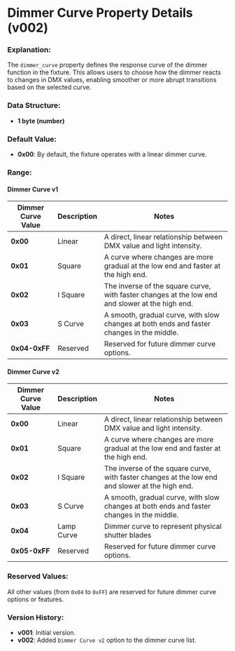 # Dimmer Curve Property Details (v002)

### **Explanation:**
The `dimmer_curve` property defines the response curve of the dimmer function in the fixture. This allows users to choose how the dimmer reacts to changes in DMX values, enabling smoother or more abrupt transitions based on the selected curve.

### **Data Structure:**
- **1 byte (number)**

### **Default Value:**
- **0x00**: By default, the fixture operates with a linear dimmer curve.

### **Range:**

#### **Dimmer Curve v1**
| Dimmer Curve Value | Description             | Notes                                                                                           |
|--------------------|-------------------------|-------------------------------------------------------------------------------------------------|
| **0x00**           | Linear                  | A direct, linear relationship between DMX value and light intensity.                            |
| **0x01**           | Square                  | A curve where changes are more gradual at the low end and faster at the high end.               |
| **0x02**           | I Square                | The inverse of the square curve, with faster changes at the low end and slower at the high end. |
| **0x03**           | S Curve                 | A smooth, gradual curve, with slow changes at both ends and faster changes in the middle.       |
| **0x04-0xFF**      | Reserved                | Reserved for future dimmer curve options.                                                       |

#### **Dimmer Curve v2**
| Dimmer Curve Value | Description | Notes                                                                                           |
|--------------------|-------------|-------------------------------------------------------------------------------------------------|
| **0x00**           | Linear      | A direct, linear relationship between DMX value and light intensity.                            |
| **0x01**           | Square      | A curve where changes are more gradual at the low end and faster at the high end.               |
| **0x02**           | I Square    | The inverse of the square curve, with faster changes at the low end and slower at the high end. |
| **0x03**           | S Curve     | A smooth, gradual curve, with slow changes at both ends and faster changes in the middle.       |
| **0x04**           | Lamp Curve  | Dimmer curve to represent physical shutter blades                                               |
| **0x05-0xFF**      | Reserved    | Reserved for future dimmer curve options.                                                       |



### **Reserved Values:**
All other values (from `0x04` to `0xFF`) are reserved for future dimmer curve options or features.

### **Version History:**
- **v001**: Initial version.
- **v002**: Added `Dimmer Curve v2` option to the dimmer curve list.
